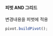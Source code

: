 #### 피벗 AND 그리드

<a class="btn primary small round lowercase" id="btnDrawPivot">변경내용을 피벗에 적용</a>

```js
pivot.buildPivot();
```


<script>
$('#btnDrawPivot').click(function() {
	pivot.buildPivot();
});
</script>